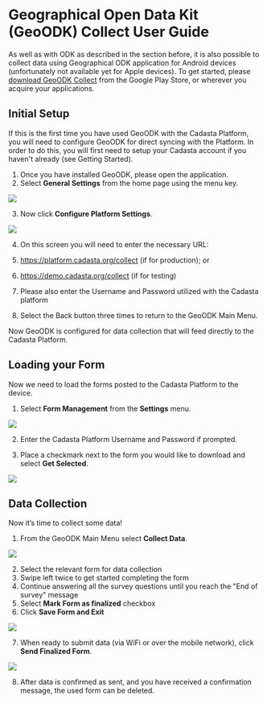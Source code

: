 # Geographical Open Data Kit \(GeoODK\) Collect User Guide

As well as with ODK as described in the section before, it is also possible to collect data using Geographical ODK application for Android devices (unfortunately not available yet for Apple devices). To get started, please [download GeoODK Collect](https://play.google.com/store/apps/details?id=com.geoodk.collect.android) from the Google Play Store, or wherever you acquire your applications.

## **Initial Setup**

If this is the first time you have used GeoODK with the Cadasta Platform, you will need to configure GeoODK for direct syncing with the  Platform. In order to do this, you will first need to setup your Cadasta account if you haven't already \(see Getting Started\).

1. Once you have installed GeoODK, please open the application.
2. Select **General Settings** from the home page using the menu key.

  ![](/assets/geoodk_home_screen_settings.png)

3. Now click **Configure Platform Settings**.

  ![](/assets/GeoODK_configuresettings.png)

4. On this screen you will need to enter the necessary URL:
  1. https://platform.cadasta.org/collect \(if for production\); or
  2. https://demo.cadasta.org/collect  \(if for testing\)

5. Please also enter the Username and Password utilized with the Cadasta platform

6. Select the Back button three times to return to the GeoODK Main Menu.

Now GeoODK is configured for data collection that will feed directly to the Cadasta Platform.

## Loading your Form

Now we need to load the forms posted to the Cadasta Platform to the device.

1. Select **Form Management** from the **Settings** menu.

  ![](/assets/geoodk_settingsmenu_forms.png)

2. Enter the Cadasta Platform Username and Password if prompted.

3. Place a checkmark next to the form you would like to download and select **Get Selected**.

![](/assets/GeoODKGetForms.png)

## Data Collection

Now it’s time to collect some data!

1. From the GeoODK Main Menu select **Collect Data**.

![](/assets/geoodk_home_screen_collectdata.png)

2. Select the relevant form for data collection
3. Swipe left twice to get started completing the form
4. Continue answering all the survey questions until you reach the "End of survey" message
5. Select **Mark Form as finalized** checkbox
6. Click **Save Form and Exit**

![](/assets/geoodk_sendform.png)

7. When ready to submit data \(via WiFi or over the mobile network\), click **Send Finalized Form**.

![](/assets/geoodk_home_screen_send_data.png)

8. After data is confirmed as sent, and you have received a confirmation message, the used form can be deleted.



